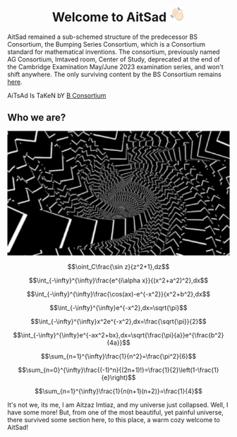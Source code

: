 <h1 align="center">Welcome to AitSad <img height=35 src="https://github.com/AitSad/Static/blob/main/.github/waving.gif"></h1>

AitSad remained a sub-schemed structure of the predecessor BS Consortium, the Bumping Series Consortium, which is a Consortium standard for mathematical inventions. The consortium, previously named AG Consortium, Imtaved room, Center of Study, deprecated at the end of the Cambridge Examination May/June 2023 examination series, and won't shift anywhere. The only surviving content by the BS Consortium remains [here](https://www.amazon.com/Collection-Theorems-Aitzaz-Imtiaz-ebook/dp/B0BTMPB4M1/ref=sr_1_7?crid=S27GKQ5NBMSB&keywords=aitzaz+imtiaz&qid=1678548711&sprefix=aitza%2Caps%2C319&sr=8-7). 

AiTsAd Is TaKeN bY [B Consortium](https://github.com/B-Consortium)

## Who we are?
<img width=1000 src="https://github.com/AitSad/Static/blob/main/.github/quantum.gif">

$$\oint_C\frac{\sin z}{z^2+1},dz$$

$$\int_{-\infty}^{\infty}\frac{e^{i\alpha x}}{(x^2+a^2)^2},dx$$

$$\int_{-\infty}^{\infty}\frac{\cos(ax)-e^{-x^2}}{x^2+b^2},dx$$

$$\int_{-\infty}^{\infty}e^{-x^2},dx=\sqrt{\pi}$$

$$\int_{-\infty}^{\infty}x^2e^{-x^2},dx=\frac{\sqrt{\pi}}{2}$$

$$\int_{-\infty}^{\infty}e^{-ax^2+bx},dx=\sqrt{\frac{\pi}{a}}e^{\frac{b^2}{4a}}$$

$$\sum_{n=1}^{\infty}\frac{1}{n^2}=\frac{\pi^2}{6}$$

$$\sum_{n=0}^{\infty}\frac{(-1)^n}{(2n+1)!}=\frac{1}{2}\left(1-\frac{1}{e}\right)$$

$$\sum_{n=1}^{\infty}\frac{1}{n(n+1)(n+2)}=\frac{1}{4}$$

It's not we, its me, I am Aitzaz Imtiaz, and my universe just collapsed. Well, I have some more! But, from one of the most beautiful, yet painful universe, there survived some section here, to this place, a warm cozy welcome to AitSad!

<br>
